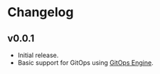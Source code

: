 # Changelog

## v0.0.1

- Initial release.
- Basic support for GitOps using [GitOps Engine](https://github.com/argoproj/gitops-engine).
